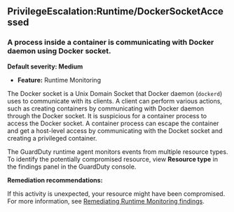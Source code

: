 PrivilegeEscalation:Runtime/DockerSocketAccessed
------------------------------------------------


### A process inside a container is communicating with Docker daemon using Docker socket.


**Default severity: Medium**


 * **Feature:** Runtime Monitoring

The Docker socket is a Unix Domain Socket that Docker daemon (`dockerd`) uses to communicate with its clients. A client can perform various actions, such as creating containers by communicating with Docker daemon through the Docker socket. It is suspicious for a container process to access the Docker socket. A container process can escape the container and get a host\-level access by communicating with the Docket socket and creating a privileged container. 


The GuardDuty runtime agent monitors events from multiple resource types. To identify the potentially compromised resource, view **Resource type** in the findings panel in the GuardDuty console.


**Remediation recommendations:**


If this activity is unexpected, your resource might have been compromised. For more information, see [Remediating Runtime Monitoring findings](https://docs.aws.amazon.com/guardduty/latest/ug/guardduty-remediate-runtime-monitoring.html).

